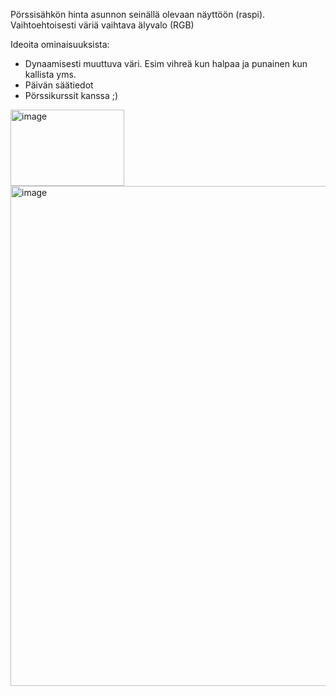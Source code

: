 Pörssisähkön hinta asunnon seinällä olevaan näyttöön (raspi). Vaihtoehtoisesti väriä vaihtava älyvalo (RGB)

Ideoita ominaisuuksista:
- Dynaamisesti muuttuva väri. Esim vihreä kun halpaa ja punainen kun kallista yms.
- Päivän säätiedot
- Pörssikurssit kanssa ;)

<img width="182" height="122" alt="image" src="https://github.com/user-attachments/assets/7602f116-a38e-48e0-9c6d-559d23e8a7c1" />

<img width="800" height="800" alt="image" src="https://github.com/user-attachments/assets/b3fc8ca6-2f16-4cd0-a779-d1ed0201423c" />


